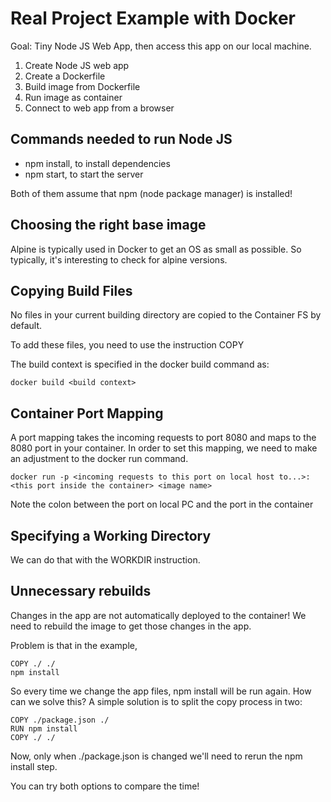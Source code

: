 # Real Project Example with Docker

Goal: Tiny Node JS Web App, then access this app on our local machine.

1. Create Node JS web app
2. Create a Dockerfile
3. Build image from Dockerfile
4. Run image as container
5. Connect to web app from a browser


## Commands needed to run Node JS

- npm install, to install dependencies
- npm start, to start the server

Both of them assume that npm (node package manager) is installed!

## Choosing the right base image

Alpine is typically used in Docker to get an OS as small as possible. So typically,
it's interesting to check for alpine versions.


## Copying Build Files
No files in your current building directory are copied to the Container FS by default.

To add these files, you need to use the instruction
COPY <path to src folder relative to building context> <dest path inside the container>

The build context is specified in the docker build command as:
```
docker build <build context>
```


## Container Port Mapping
A port mapping takes the incoming requests to port 8080 and maps to the 8080 port in
your container. In order to set this mapping, we need to make an adjustment to
the docker run command.
```
docker run -p <incoming requests to this port on local host to...>:<this port inside the container> <image name>
```
Note the colon between the port on local PC and the port in the container


## Specifying a Working Directory

We can do that with the WORKDIR <root dir> instruction.

## Unnecessary rebuilds

Changes in the app are not automatically deployed to the container! We need to
rebuild the image to get those changes in the app.

Problem is that in the example,
```
COPY ./ ./
npm install
```

So every time we change the app files, npm install will be run again. How can we
solve this? A simple solution is to split the copy process in two:
```
COPY ./package.json ./
RUN npm install
COPY ./ ./
```
Now, only when ./package.json is changed we'll need to rerun the npm install step.

You can try both options to compare the time!
